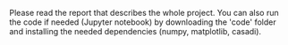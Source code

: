 Please read the report that describes the whole project. You can also run the code if needed (Jupyter notebook) by downloading the 'code' folder and installing the needed dependencies (numpy, matplotlib, casadi).